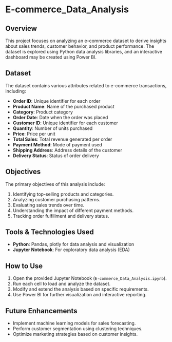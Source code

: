 # E-commerce_Data_Analysis

## Overview
This project focuses on analyzing an e-commerce dataset to derive insights about sales trends, customer behavior, and product performance. The dataset is explored using Python data analysis libraries, and an interactive dashboard may be created using Power BI.

## Dataset
The dataset contains various attributes related to e-commerce transactions, including:
- **Order ID**: Unique identifier for each order
- **Product Name**: Name of the purchased product
- **Category**: Product category
- **Order Date**: Date when the order was placed
- **Customer ID**: Unique identifier for each customer
- **Quantity**: Number of units purchased
- **Price**: Price per unit
- **Total Sales**: Total revenue generated per order
- **Payment Method**: Mode of payment used
- **Shipping Address**: Address details of the customer
- **Delivery Status**: Status of order delivery

## Objectives
The primary objectives of this analysis include:
1. Identifying top-selling products and categories.
2. Analyzing customer purchasing patterns.
3. Evaluating sales trends over time.
4. Understanding the impact of different payment methods.
5. Tracking order fulfillment and delivery status.

## Tools & Technologies Used
- **Python**: Pandas, plotly for data analysis and visualization
- **Jupyter Notebook**: For exploratory data analysis (EDA)

## How to Use
1. Open the provided Jupyter Notebook (`E-commerce_Data_Analysis.ipynb`).
2. Run each cell to load and analyze the dataset.
3. Modify and extend the analysis based on specific requirements.
4. Use Power BI for further visualization and interactive reporting.

## Future Enhancements
- Implement machine learning models for sales forecasting.
- Perform customer segmentation using clustering techniques.
- Optimize marketing strategies based on customer insights.
